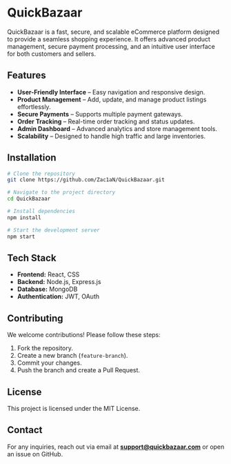 # QuickBazaar

QuickBazaar is a fast, secure, and scalable eCommerce platform designed to provide a seamless shopping experience. It offers advanced product management, secure payment processing, and an intuitive user interface for both customers and sellers.

## Features
- **User-Friendly Interface** – Easy navigation and responsive design.
- **Product Management** – Add, update, and manage product listings effortlessly.
- **Secure Payments** – Supports multiple payment gateways.
- **Order Tracking** – Real-time order tracking and status updates.
- **Admin Dashboard** – Advanced analytics and store management tools.
- **Scalability** – Designed to handle high traffic and large inventories.

## Installation
```bash
# Clone the repository
git clone https://github.com/Zac1aN/QuickBazaar.git

# Navigate to the project directory
cd QuickBazaar

# Install dependencies
npm install

# Start the development server
npm start
```

## Tech Stack
- **Frontend:** React, CSS
- **Backend:** Node.js, Express.js
- **Database:** MongoDB
- **Authentication:** JWT, OAuth

## Contributing
We welcome contributions! Please follow these steps:
1. Fork the repository.
2. Create a new branch (`feature-branch`).
3. Commit your changes.
4. Push the branch and create a Pull Request.

## License
This project is licensed under the MIT License.

## Contact
For any inquiries, reach out via email at **support@quickbazaar.com** or open an issue on GitHub.
